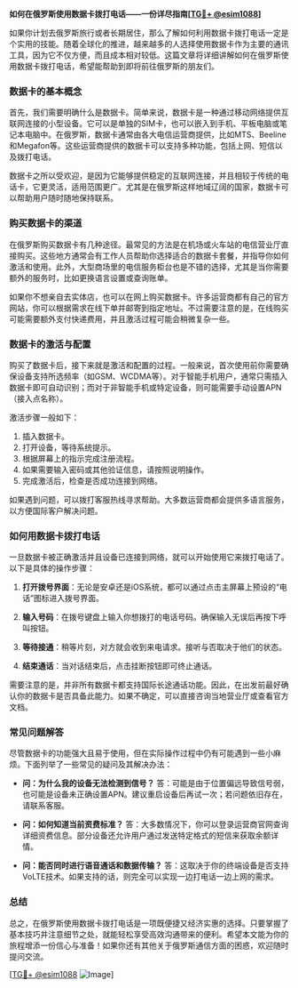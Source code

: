 **如何在俄罗斯使用数据卡拨打电话——一份详尽指南[[TG💪+ @esim1088](https://t.me/s/esim1088)]**

如果你计划去俄罗斯旅行或者长期居住，那么了解如何利用数据卡拨打电话一定是个实用的技能。随着全球化的推进，越来越多的人选择使用数据卡作为主要的通讯工具，因为它不仅方便，而且成本相对较低。这篇文章将详细讲解如何在俄罗斯使用数据卡拨打电话，希望能帮助到即将前往俄罗斯的朋友们。

### 数据卡的基本概念

首先，我们需要明确什么是数据卡。简单来说，数据卡是一种通过移动网络提供互联网连接的小型设备。它可以是单独的SIM卡，也可以嵌入到手机、平板电脑或笔记本电脑中。在俄罗斯，数据卡通常由各大电信运营商提供，比如MTS、Beeline和Megafon等。这些运营商提供的数据卡可以支持多种功能，包括上网、短信以及拨打电话。

数据卡之所以受欢迎，是因为它能够提供稳定的互联网连接，并且相较于传统的电话卡，它更灵活，适用范围更广。尤其是在俄罗斯这样地域辽阔的国家，数据卡可以帮助用户随时随地保持联系。

### 购买数据卡的渠道

在俄罗斯购买数据卡有几种途径。最常见的方法是在机场或火车站的电信营业厅直接购买。这些地方通常会有工作人员帮助你选择适合的数据卡套餐，并指导你如何激活和使用。此外，大型商场里的电信服务柜台也是不错的选择，尤其是当你需要额外的服务时，比如更换语言设置或查询账单。

如果你不想亲自去实体店，也可以在网上购买数据卡。许多运营商都有自己的官方网站，你可以根据需求在线下单并邮寄到指定地址。不过需要注意的是，在线购买可能需要额外支付快递费用，并且激活过程可能会稍微复杂一些。

### 数据卡的激活与配置

购买了数据卡后，接下来就是激活和配置的过程。一般来说，首次使用前你需要确保设备支持所选频率（如GSM、WCDMA等）。对于智能手机用户，通常只需插入数据卡即可自动识别；而对于非智能手机或特定设备，则可能需要手动设置APN（接入点名称）。

激活步骤一般如下：
1. 插入数据卡。
2. 打开设备，等待系统提示。
3. 根据屏幕上的指示完成注册流程。
4. 如果需要输入密码或其他验证信息，请按照说明操作。
5. 完成激活后，检查是否成功连接到网络。

如果遇到问题，可以拨打客服热线寻求帮助。大多数运营商都会提供多语言服务，以方便国际客户解决问题。

### 如何用数据卡拨打电话

一旦数据卡被正确激活并且设备已连接到网络，就可以开始使用它来拨打电话了。以下是具体的操作步骤：

1. **打开拨号界面**：无论是安卓还是iOS系统，都可以通过点击主屏幕上预设的“电话”图标进入拨号界面。
   
2. **输入号码**：在拨号键盘上输入你想拨打的电话号码。确保输入无误后再按下呼叫按钮。

3. **等待接通**：稍等片刻，对方就会收到来电请求。接听与否取决于他们的状态。

4. **结束通话**：当对话结束后，点击挂断按钮即可终止通话。

需要注意的是，并非所有数据卡都支持国际长途通话功能。因此，在出发前最好确认你的数据卡是否具备此能力。如果不确定，可以直接咨询当地营业厅或查看官方文档。

### 常见问题解答

尽管数据卡的功能强大且易于使用，但在实际操作过程中仍有可能遇到一些小麻烦。下面列举了一些常见的疑问及其解决办法：

- **问：为什么我的设备无法检测到信号？**
  答：可能是由于位置偏远导致信号弱，也可能是设备未正确设置APN。建议重启设备后再试一次；若问题依旧存在，请联系客服。

- **问：如何知道当前资费标准？**
  答：大多数情况下，你可以登录运营商官网查询详细资费信息。部分设备还允许用户通过发送特定格式的短信来获取余额详情。

- **问：能否同时进行语音通话和数据传输？**
  答：这取决于你的终端设备是否支持VoLTE技术。如果支持的话，则完全可以实现一边打电话一边上网的需求。

### 总结

总之，在俄罗斯使用数据卡拨打电话是一项既便捷又经济实惠的选择。只要掌握了基本技巧并注意细节之处，就能轻松享受高效沟通带来的便利。希望本文能为你的旅程增添一份信心与准备！如果你还有其他关于俄罗斯通信方面的困惑，欢迎随时提问交流。

[[TG💪+ @esim1088](https://t.me/s/esim1088) ![Image](https://i.postimg.cc/4NQfJmqS/Snipaste-2025-05-13-00-14-12.png)]